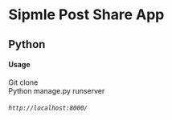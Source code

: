 # Sipmle Post Share App

## Python

#### Usage
 Git clone <br/>
 Python manage.py runserver

###### `http://localhost:8000/`
